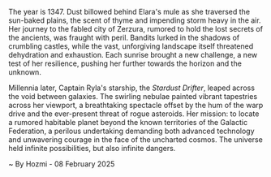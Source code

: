 
The year is 1347.  Dust billowed behind Elara's mule as she traversed the sun-baked plains, the scent of thyme and impending storm heavy in the air.  Her journey to the fabled city of Zerzura, rumored to hold the lost secrets of the ancients, was fraught with peril. Bandits lurked in the shadows of crumbling castles, while the vast, unforgiving landscape itself threatened dehydration and exhaustion.  Each sunrise brought a new challenge, a new test of her resilience, pushing her further towards the horizon and the unknown.


Millennia later, Captain Ryla's starship, the *Stardust Drifter*, leaped across the void between galaxies.  The swirling nebulae painted vibrant tapestries across her viewport, a breathtaking spectacle offset by the hum of the warp drive and the ever-present threat of rogue asteroids.  Her mission: to locate a rumored habitable planet beyond the known territories of the Galactic Federation, a perilous undertaking demanding both advanced technology and unwavering courage in the face of the uncharted cosmos.  The universe held infinite possibilities, but also infinite dangers.

~ By Hozmi - 08 February 2025
